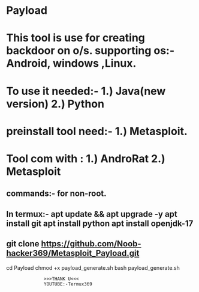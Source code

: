 # Payload
This tool is use for creating backdoor on o/s.
supporting os:-Android, windows ,Linux.
=====================================================
To use it needed:-
1.) Java(new version)
2.) Python
=====================================================
preinstall tool need:-
1.) Metasploit.
=====================================================
Tool com with :
1.) AndroRat
2.) Metasploit
=====================================================
commands:-
for non-root.
-----------


In termux:-
apt update && apt upgrade -y
apt install git
apt install python
apt install openjdk-17
-------------------------------
git clone https://github.com/Noob-hacker369/Metasploit_Payload.git
---------------------------------------------------------------------------
cd Payload
chmod +x payload_generate.sh
bash payload_generate.sh





                  >>>THANK U<<<
                  YOUTUBE:-Termux369

